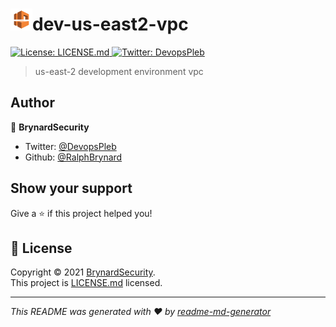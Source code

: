 <h1 align="left"><img src="./images/amazon-vpc.png" width="35" height="35" alt="amazon-vpc"/>dev-us-east2-vpc</h1>
<p>
  <a href="./LICENSE.md" target="_blank">
    <img alt="License: LICENSE.md" src="https://img.shields.io/badge/License-LICENSE.md-yellow.svg" />
  </a>
  <a href="https://twitter.com/DevopsPleb" target="_blank">
    <img alt="Twitter: DevopsPleb" src="https://img.shields.io/twitter/follow/DevopsPleb.svg?style=social" />
  </a>
</p>

> us-east-2 development environment vpc

## Author

👤 **BrynardSecurity**

* Twitter: [@DevopsPleb](https://twitter.com/DevopsPleb)
* Github: [@RalphBrynard](https://github.com/RalphBrynard)

## Show your support

Give a ⭐️ if this project helped you!

## 📝 License

Copyright © 2021 [BrynardSecurity](https://github.com/RalphBrynard).<br />
This project is [LICENSE.md](./LICENSE.md) licensed.

***
_This README was generated with ❤️ by [readme-md-generator](https://github.com/kefranabg/readme-md-generator)_